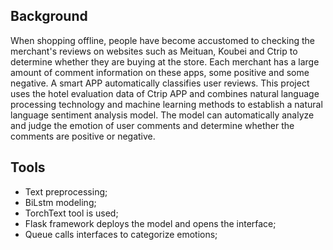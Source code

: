 ## Background
When shopping offline, people have become accustomed to checking the merchant's reviews on websites such as Meituan, Koubei and Ctrip to determine whether they are buying at the store.
Each merchant has a large amount of comment information on these apps, some positive and some negative. A smart APP automatically classifies user reviews.
This project uses the hotel evaluation data of Ctrip APP and combines natural language processing technology and machine learning methods to establish a natural language sentiment analysis model.
The model can automatically analyze and judge the emotion of user comments and determine whether the comments are positive or negative.

## Tools
- Text preprocessing;
- BiLstm modeling;
- TorchText tool is used;
- Flask framework deploys the model and opens the interface;
- Queue calls interfaces to categorize emotions;

